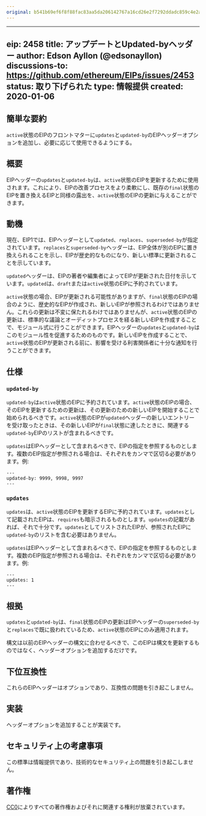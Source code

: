 ```yaml
---
original: b541b69ef6f8f88fac83aa5da206142767a16cd26e2f7292ddadc859c4e2a4cb
---
```


---
eip: 2458
title: アップデートとUpdated-byヘッダー
author: Edson Ayllon (@edsonayllon)
discussions-to: https://github.com/ethereum/EIPs/issues/2453
status: 取り下げられた
type: 情報提供
created: 2020-01-06
---

## 簡単な要約

`active`状態のEIPのフロントマターに`updates`と`updated-by`のEIPヘッダーオプションを追加し、必要に応じて使用できるようにする。

## 概要

EIPヘッダーの`updates`と`updated-by`は、`active`状態のEIPを更新するために使用されます。これにより、EIPの改善プロセスをより柔軟にし、既存の`final`状態のEIPを置き換えるEIPと同様の露出を、`active`状態のEIPの更新に与えることができます。

## 動機

現在、EIP1では、EIPヘッダーとして`updated`、`replaces`、`superseded-by`が指定されています。`replaces`と`superseded-by`ヘッダーは、EIP全体が別のEIPに置き換えられることを示し、EIPが歴史的なものになり、新しい標準に更新されることを示しています。

`updated`ヘッダーは、EIPの著者や編集者によってEIPが更新された日付を示しています。`updated`は、`draft`または`active`状態のEIPに予約されています。

`active`状態の場合、EIPが更新される可能性がありますが、`final`状態のEIPの場合のように、歴史的なEIPが作成され、新しいEIPが参照されるわけではありません。これらの更新は不変に保たれるわけではありませんが、`active`状態のEIPの更新は、標準的な議論とオーディットプロセスを経る新しいEIPを作成することで、モジュール式に行うことができます。EIPヘッダーの`updates`と`updated-by`はこのモジュール性を促進するためのものです。新しいEIPを作成することで、`active`状態のEIPが更新される前に、影響を受ける利害関係者に十分な通知を行うことができます。

## 仕様

### `updated-by`

`updated-by`は`active`状態のEIPに予約されています。`active`状態のEIPの場合、そのEIPを更新するための更新は、その更新のための新しいEIPを開始することで始められるべきです。`active`状態のEIPが`updated`ヘッダーの新しいエントリーを受け取ったときは、その新しいEIPが`final`状態に達したときに、関連する`updated-by`EIPのリストが含まれるべきです。

`updates`はEIPヘッダーとして含まれるべきで、EIPの指定を参照するものとします。複数のEIP指定が参照される場合は、それぞれをカンマで区切る必要があります。例:

```
---
updated-by: 9999, 9998, 9997
---
```

### `updates`

`updates`は、`active`状態のEIPを更新するEIPに予約されています。`updates`として記載されたEIPは、`requires`も暗示されるものとします。`updates`の記載があれば、それで十分です。`updates`としてリストされたEIPが、参照されたEIPに`updated-by`のリストを含む必要はありません。

`updates`はEIPヘッダーとして含まれるべきで、EIPの指定を参照するものとします。複数のEIP指定が参照される場合は、それぞれをカンマで区切る必要があります。例:

```
---
updates: 1
---
```

## 根拠

`updates`と`updated-by`は、`final`状態のEIPの更新はEIPヘッダーの`superseded-by`と`replaces`で既に扱われているため、`active`状態のEIPにのみ適用されます。

構文は以前のEIPヘッダーの構文に合わせるべきで、このEIPは構文を更新するものではなく、ヘッダーオプションを追加するだけです。

## 下位互換性

これらのEIPヘッダーはオプションであり、互換性の問題を引き起こしません。

## 実装

ヘッダーオプションを追加することが実装です。

## セキュリティ上の考慮事項

この標準は情報提供であり、技術的なセキュリティ上の問題を引き起こしません。

## 著作権
[CC0](../LICENSE.md)によりすべての著作権およびそれに関連する権利が放棄されています。
